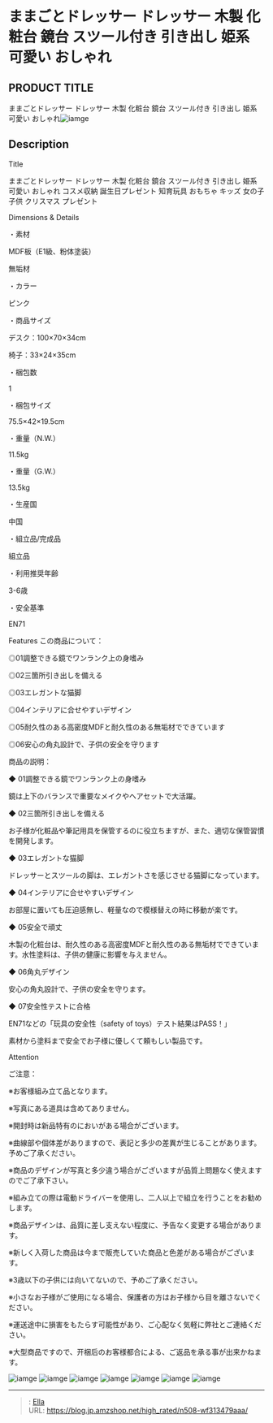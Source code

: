 # ままごとドレッサー ドレッサー 木製 化粧台 鏡台 スツール付き 引き出し 姫系 可愛い おしゃれ


## PRODUCT TITLE 

ままごとドレッサー ドレッサー 木製 化粧台 鏡台 スツール付き 引き出し 姫系 可愛い おしゃれ![iamge](https://b2bfiles1.gigab2b.cn/image/wkseller/304/20231116_2c88526daa2e0577c89c12d21838aa09.jpg)

## Description

Title

ままごとドレッサー ドレッサー 木製 化粧台 鏡台 スツール付き 引き出し 姫系 可愛い おしゃれ コスメ収納 誕生日プレゼント 知育玩具 おもちゃ キッズ 女の子 子供 クリスマス プレゼント

Dimensions &amp; Details



・素材

MDF板（E1級、粉体塗装）

無垢材

・カラー

ピンク

・商品サイズ

デスク：100×70×34cm

椅子：33×24×35cm

・梱包数

1

・梱包サイズ

75.5×42×19.5cm

・重量（N.W.）

11.5kg

・重量（G.W.）

13.5kg

・生産国

中国

・組立品/完成品

組立品

・利用推奨年齢

3-6歳

・安全基準

EN71





Features
この商品について：

◎01調整できる鏡でワンランク上の身嗜み

◎02三箇所引き出しを備える

◎03エレガントな猫脚

◎04インテリアに合せやすいデザイン

◎05耐久性のある高密度MDFと耐久性のある無垢材でできています

◎06安心の角丸設計で、子供の安全を守ります



商品の説明：

◆ 01調整できる鏡でワンランク上の身嗜み

鏡は上下のバランスで重要なメイクやヘアセットで大活躍。

◆ 02三箇所引き出しを備える

お子様が化粧品や筆記用具を保管するのに役立ちますが、また、適切な保管習慣を開発します。

◆ 03エレガントな猫脚

ドレッサーとスツールの脚は、エレガントさを感じさせる猫脚になっています。

◆ 04インテリアに合せやすいデザイン

お部屋に置いても圧迫感無し、軽量なので模様替えの時に移動が楽です。

◆ 05安全で頑丈

木製の化粧台は、耐久性のある高密度MDFと耐久性のある無垢材でできています。水性塗料は、子供の健康に影響を与えません。

◆ 06角丸デザイン

安心の角丸設計で、子供の安全を守ります。

◆ 07安全性テストに合格

EN71などの「玩具の安全性（safety of toys）テスト結果はPASS！」

素材から塗料まで安全でお子様に優しくて頼もしい製品です。



Attention

ご注意：

※お客様組み立て品となります。

※写真にある道具は含めてありません。

※開封時は新品特有のにおいがある場合がございます。

※曲線部や個体差がありますので、表記と多少の差異が生じることがあります。予めご了承ください。

※商品のデザインが写真と多少違う場合がございますが品質上問題なく使えますのでご了承下さい。

※組み立ての際は電動ドライバーを使用し、二人以上で組立を行うことをお勧めします。

※商品デザインは、品質に差し支えない程度に、予告なく変更する場合があります。

※新しく入荷した商品は今まで販売していた商品と色差がある場合がございます。

※3歳以下の子供には向いてないので、予めご了承ください。

※小さなお子様がご使用になる場合、保護者の方はお子様から目を離さないでください。

※運送途中に損害をもたらす可能性があり、ご心配なく気軽に弊社とご連絡ください。

※大型商品ですので、开梱后のお客様都合による、ご返品を承る事が出来かねます。









![iamge](https://b2bfiles1.gigab2b.cn/image/wkseller/304/20231120_9ef07413ac88e66165700c24d9b6c9ba.jpg)
![iamge](https://b2bfiles1.gigab2b.cn/image/wkseller/304/20231116_4e081f88bb90efd1a493aa233bc3dbba.jpg)
![iamge](https://b2bfiles1.gigab2b.cn/image/wkseller/304/20231116_8bf70ad081aaad8ba89b773545197e39.jpg)
![iamge](https://b2bfiles1.gigab2b.cn/image/wkseller/304/WF198100AAA/20201130_3419147455dc18dd88062fb5f0d76664.JPG)
![iamge](https://b2bfiles1.gigab2b.cn/image/wkseller/304/WF198100AAA/20201130_ffb72ff965798087d7dcc36430b0a407.jpg)
![iamge](https://b2bfiles1.gigab2b.cn/image/wkseller/304/WF198100AAA/20201130_715bb8d09132535fd6c0e1da3f24e9a7.jpg)
![iamge](https://b2bfiles1.gigab2b.cn/image/wkseller/304/WF198100AAA/20201130_fe647930e2e1e82b4c94666157a880a3.JPG)


---

> : [Ella](https://blog.jp.amzshop.net/)  
> URL: https://blog.jp.amzshop.net/high_rated/n508-wf313479aaa/  

